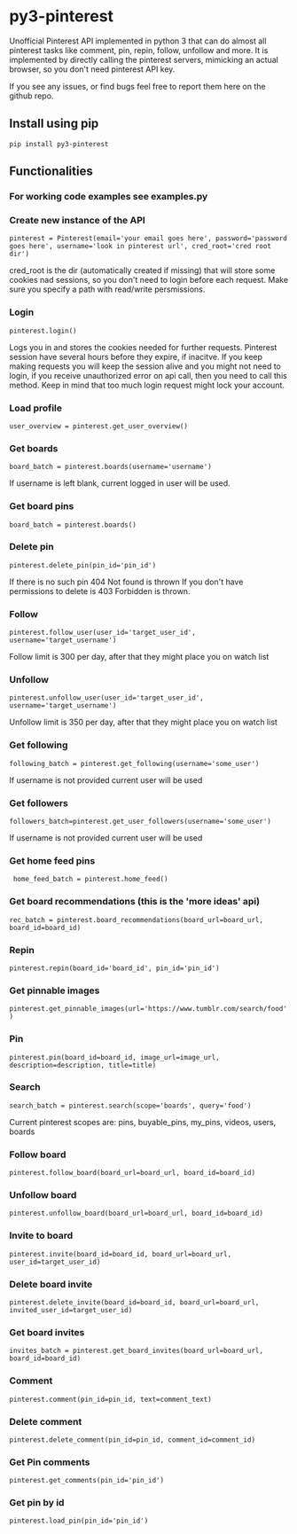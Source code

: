 # py3-pinterest
Unofficial Pinterest API implemented in python 3 that can do almost all pinterest tasks like comment, pin, repin, follow, unfollow and more.
It is implemented by directly calling the pinterest servers, mimicking an actual browser, so you don't need pinterest API key.

If you see any issues, or find bugs feel free to report them here on the github repo.


## Install using pip
```pip install py3-pinterest```

## Functionalities

### For working code examples see examples.py

### Create new instance of the API

```pinterest = Pinterest(email='your email goes here', password='password goes here', username='look in pinterest url', cred_root='cred root dir')```

cred_root is the dir (automatically created if missing) that will store some cookies nad sessions, so you don't need to login before each request.
Make sure you specify a path with read/write persmissions.

### Login
```pinterest.login()```

Logs you in and stores the cookies needed for further requests. Pinterest session have several hours before they expire, if inacitve.
If you keep making requests you will keep the session alive and you might not need to login, if you receive unauthorized error on api call, then you need to call this method.
Keep in mind that too much login request might lock your account.

### Load profile
```user_overview = pinterest.get_user_overview()```


### Get boards
```board_batch = pinterest.boards(username='username')```

If username is left blank, current logged in user will be used.

### Get board pins
```board_batch = pinterest.boards()```

### Delete pin
```pinterest.delete_pin(pin_id='pin_id')```

If there is no such pin 404 Not found is thrown
If you don't have permissions to delete is 403 Forbidden is thrown.

### Follow
```pinterest.follow_user(user_id='target_user_id', username='target_username')```

Follow limit is 300 per day, after that they might place you on watch list


### Unfollow

```pinterest.unfollow_user(user_id='target_user_id', username='target_username')```

Unfollow limit is 350 per day, after that they might place you on watch list

### Get following

```following_batch = pinterest.get_following(username='some_user')```

If username is not provided current user will be used

### Get followers

```followers_batch=pinterest.get_user_followers(username='some_user')```

If username is not provided current user will be used

### Get home feed pins

``` home_feed_batch = pinterest.home_feed()```

### Get board recommendations (this is the 'more ideas' api)

```rec_batch = pinterest.board_recommendations(board_url=board_url, board_id=board_id)```

### Repin

```pinterest.repin(board_id='board_id', pin_id='pin_id')```

### Get pinnable images

```pinterest.get_pinnable_images(url='https://www.tumblr.com/search/food')```

### Pin

```pinterest.pin(board_id=board_id, image_url=image_url, description=description, title=title)```

### Search

```search_batch = pinterest.search(scope='boards', query='food')```

Current pinterest scopes are: pins, buyable_pins, my_pins, videos, users, boards

### Follow board

```pinterest.follow_board(board_url=board_url, board_id=board_id)```

### Unfollow board

```pinterest.unfollow_board(board_url=board_url, board_id=board_id)```

### Invite to board

```pinterest.invite(board_id=board_id, board_url=board_url, user_id=target_user_id)```

### Delete board invite

```pinterest.delete_invite(board_id=board_id, board_url=board_url, invited_user_id=target_user_id)```

### Get board invites

```invites_batch = pinterest.get_board_invites(board_url=board_url, board_id=board_id)```

### Comment

```pinterest.comment(pin_id=pin_id, text=comment_text)```

### Delete comment 
```pinterest.delete_comment(pin_id=pin_id, comment_id=comment_id)```

### Get Pin comments

```pinterest.get_comments(pin_id='pin_id')```

### Get pin by id

```pinterest.load_pin(pin_id='pin_id')```




